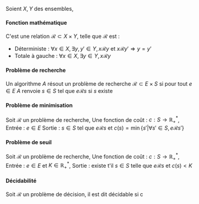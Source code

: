 Soient $X, Y$ des ensembles, 
#### Fonction mathématique
C'est une relation $\mathcal{R} \subset X \times Y$, telle que $\mathcal{R}$ est : 
- Déterministe : $\forall x \in X, \exists y, y' \in Y, x \mathcal{R}y \text{ et } x \mathcal{R} y'\Rightarrow y = y'$
- Totale à gauche : $\forall x \in X, \exists y \in Y, x \mathcal{R} y$

#### Problème de recherche
Un algorithme $A$ résout un problème de recherche $\mathcal{R} \subset E \times S$ si pour tout $e \in E$ $A$ renvoie $s \in S$ tel que $e \mathcal{R} s$ si $s$ existe

#### Problème de minimisation
Soit $\mathcal{R}$ un problème de recherche, 
Une fonction de coût : $c: S \to \mathbb{R}_{+}^{*}$, 
Entrée : $e \in E$
Sortie : $s \in S$ tel que $e\mathcal{R} s$ et $c(s) = \min\{ s' | \forall s' \in S, e\mathcal{R}s' \}$

#### Problème de seuil
Soit $\mathcal{R}$ un problème de recherche, 
Une fonction de coût : $c: S \to \mathbb{R}_{+}^{*}$, 
Entrée : $e \in E$ et $K \in \mathbb{R}_{+}^{*}$, 
Sortie : existe t'il $s \in S$ telle que $e\mathcal{R}s$ et $c(s) < K$

#### Décidabilité
Soit $\mathcal{R}$ un problème de décision, il est dit décidable si c